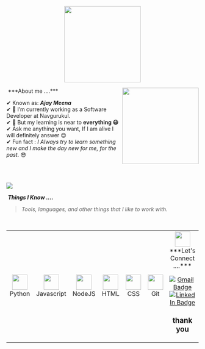 <p align="center">
  <img src="https://github.com/thompsonemerson/thompsonemerson/raw/master/cover-thompson.png" height="200"/>
</p>
&nbsp;***About me ....***
<img align='right' src='https://user-images.githubusercontent.com/5713670/87202985-820dcb80-c2b6-11ea-9f56-7ec461c497c3.gif' width='200"'>

✔ Known as: ***Ajay Meena*** <br>
✔ 🔭 I’m currently working as a Software Developer at Navgurukul.<br>
✔ 🌱 But my learning is near to **everything 😃**<br>
✔ Ask me anything you want, If I am alive I will definitely answer 😉<br>
✔ Fun fact : *I Always try to learn something new and I make the day new for me, for the past.* 😎<br><br><br><br>

<img src="https://user-images.githubusercontent.com/73097560/115834477-dbab4500-a447-11eb-908a-139a6edaec5c.gif"></a>

&nbsp;***Things I Know ....***
> <i>Tools, languages, and other things that I like to work with.</i>
<br>
<table>
  <tr>
    <td align="center" width="96">
      <a>
        <img src="https://github.com/giribabu22/giribabu22/assets/102803078/d2dff2a8-13d4-4bb2-9d92-6bf93cbda0f4" width="40"/>
      </a>
      <br>Python
    </td>
    <td align="center" width="96">
      <a>
        <img src="https://github.com/giribabu22/giribabu22/assets/102803078/815ce273-f08c-4006-9e59-129986fc0a4b" width="40"/>
      </a>
      <br>Javascript
    </td>
    <td align="center" width="96">
      <a>
        <img src="https://www.vectorlogo.zone/logos/nodejs/nodejs-icon.svg" width="40"/>
      </a>
      <br>NodeJS
    </td>
    <td align="center" width="96">
      <a>
        <img src="https://www.vectorlogo.zone/logos/mysql/mysql-ar21.svg" width="40"/>
      </a>
      <br>HTML
    </td>
    <td align="center" width="96">
      <a>
        <img src="https://github.com/giribabu22/giribabu22/assets/102803078/f3358d75-660a-4899-bb44-11bfbcd860c2" width="40"/>
      </a>
      <br>CSS
    </td>
     <td align="center" width="96">
      <a>
        <img src="https://github.com/giribabu22/giribabu22/assets/102803078/70cbde69-3e8b-4f5f-8d27-c9252f2c7b6d" width="40"/>
      </a>
      <br>Git
    </td>
    <td align="center" width="96">
      <a>
        <img src="https://www.vectorlogo.zone/logos/heroku/heroku-icon.svg" width="40"/>
      </a>
     </div>
***Let's Connect ....*** 
<br/>


[![Gmail Badge](https://img.shields.io/badge/-ajay22@navgurukul.org-c14438?style=flat-square&logo=Gmail&logoColor=white&link=mailto:mailharshkhatri@gmail.com)](mailto:ajay22@navgurukul.org)
[![LinkedIn Badge](https://img.shields.io/badge/-https://www.linkedin.com/in/ajay-meena-6ba776242/t-square&logo=linkedin&logoColor=white&link=https://www.linkedin.com/in/ajay-meena-6ba776242)](https://www.linkedin.com/in/ajay-meena-6ba776242)

<h3 align="center">thank you</h3>
